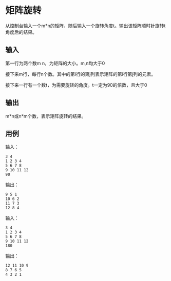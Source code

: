  # 矩阵旋转

从控制台输入一个m*n的矩阵，随后输入一个旋转角度t。输出该矩阵顺时针旋转t角度后的结果。

## 输入

第一行为两个数m n，为矩阵的大小。m,n均大于0

接下来m行，每行n个数。其中的第i行的第j列表示矩阵的第i行第j列的元素。

接下来一行有一个数t，为需要旋转的角度。t一定为90的倍数，且大于0

## 输出

m*n或n\*m个数，表示矩阵旋转的结果。

## 用例

输入：

```
3 4
1 2 3 4
5 6 7 8
9 10 11 12
90
```

输出：

```
9 5 1
10 6 2
11 7 3
12 8 4
```

输入：

```
3 4
1 2 3 4
5 6 7 8
9 10 11 12
180
```

输出：

```
12 11 10 9
8 7 6 5
4 3 2 1
```

# 